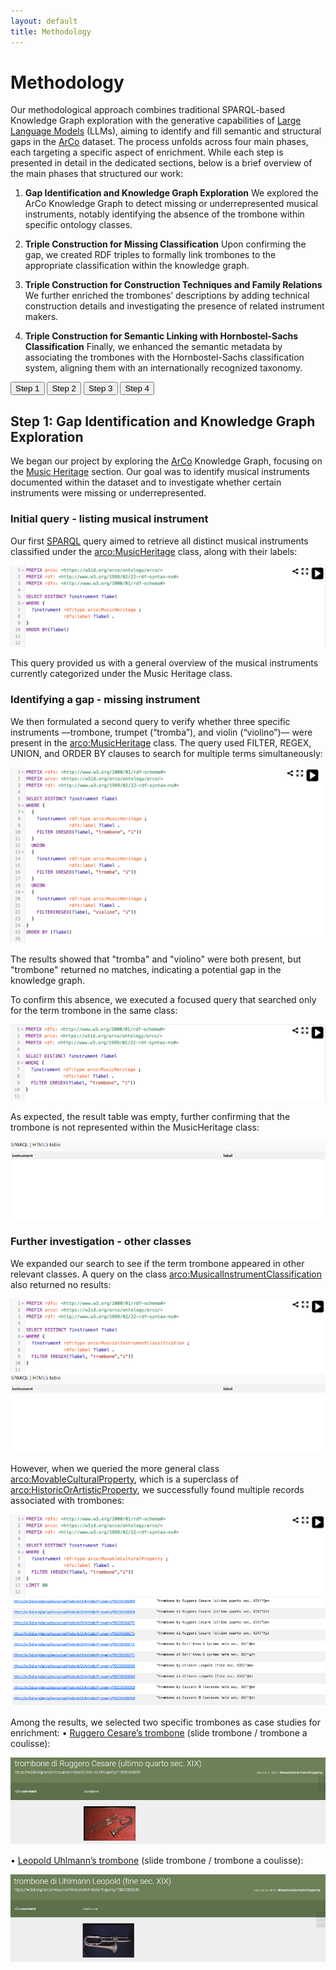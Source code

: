 ```yaml
---
layout: default
title: Methodology  
---
```


# Methodology 

Our methodological approach combines traditional SPARQL-based Knowledge Graph exploration with the generative capabilities of [Large Language Models](https://en.wikipedia.org/wiki/Large_language_model) (LLMs), aiming to identify and fill semantic and structural gaps in the [ArCo](http://wit.istc.cnr.it/arco) dataset. The process unfolds across four main phases, each targeting a specific aspect of enrichment. While each step is presented in detail in the dedicated sections, below is a brief overview of the main phases that structured our work:

1. **Gap Identification and Knowledge Graph Exploration**
We explored the ArCo Knowledge Graph to detect missing or underrepresented musical instruments, notably identifying the absence of the trombone within specific ontology classes.

2. **Triple Construction for Missing Classification**
Upon confirming the gap, we created RDF triples to formally link trombones to the appropriate classification within the knowledge graph.

3. **Triple Construction for Construction Techniques and Family Relations**
We further enriched the trombones’ descriptions by adding technical construction details and investigating the presence of related instrument makers.

4. **Triple Construction for Semantic Linking with Hornbostel-Sachs Classification**
Finally, we enhanced the semantic metadata by associating the trombones with the Hornbostel-Sachs classification system, aligning them with an internationally recognized taxonomy.





<div class="step-menu">
  <button onclick="showStep('step1')">Step 1</button>
  <button onclick="showStep('step2')">Step 2</button>
  <button onclick="showStep('step3')">Step 3</button>
  <button onclick="showStep('step4')">Step 4</button>
</div>


<div id="step1" class="step-content">
  <h2>Step 1: Gap Identification and Knowledge Graph Exploration</h2>
  <p>
  We began our project by exploring the <a href="http://wit.istc.cnr.it/arco">ArCo</a> Knowledge Graph, focusing on the <a href="https://w3id.org/arco/ontology/arco/MusicHeritage">Music Heritage</a> section. Our goal was to identify musical instruments documented within the dataset and to investigate whether certain instruments were missing or underrepresented.

<h3>Initial query - listing musical instrument</h3>

Our first <a href="https://dati.cultura.gov.it/sparql">SPARQL</a> query aimed to retrieve all distinct musical instruments classified under the <a href="https://w3id.org/arco/ontology/arco/MusicHeritage">arco:MusicHeritage</a> class, along with their labels:


<img src="./assets/images/img1.png" alt="img1">


This query provided us with a general overview of the musical instruments currently categorized under the Music Heritage class.


<h3>Identifying a gap - missing instrument</h3>

We then formulated a second query to verify whether three specific instruments —trombone, trumpet (“tromba”), and violin (“violino”)— were present in the <a href="https://w3id.org/arco/ontology/arco/MusicHeritage">arco:MusicHeritage</a> class. 
The query used FILTER, REGEX, UNION, and ORDER BY clauses to search for multiple terms simultaneously:


<img src="./assets/images/img2.png" alt="img2">


The results showed that "tromba" and "violino" were both present, but "trombone" returned no matches, indicating a potential gap in the knowledge graph.

To confirm this absence, we executed a focused query that searched only for the term trombone in the same class:


<img src="./assets/images/img3.png" alt="img3">


As expected, the result table was empty, further confirming that the trombone is not represented within the MusicHeritage class:


<img src="./assets/images/img4.png" alt="img4">


<h3>Further investigation - other classes</h3>

We expanded our search to see if the term trombone appeared in other relevant classes. A query on the class <a href="https://w3id.org/arco/ontology/arco/MusicalInstrumentClassification">arco:MusicalInstrumentClassification</a> also returned no results:


<img src="./assets/images/img5.png" alt="img5">

<img src="./assets/images/img6.png" alt="img6">


However, when we queried the more general class <a href="https://w3id.org/arco/ontology/arco/MovableCulturalProperty">arco:MovableCulturalProperty</a>, which is a superclass of <a href="https://w3id.org/arco/ontology/arco/HistoricOrArtisticProperty">arco:HistoricOrArtisticProperty</a>, we successfully found multiple records associated with trombones:


<img src="./assets/images/img7.png" alt="img7">

<img src="./assets/images/img8.png" alt="img8">


Among the results, we selected two specific trombones as case studies for enrichment:
•	<a href="https://dati.beniculturali.it/lodview-arco/resource/HistoricOrArtisticProperty/1500556869.html">Ruggero Cesare’s trombone</a> (slide trombone / trombone a coulisse):

<img src="./assets/images/img9.png" alt="img9">

•	<a href="https://dati.beniculturali.it/lodview-arco/resource/HistoricOrArtisticProperty/1500556890.html">Leopold Uhlmann’s trombone</a> (slide trombone / trombone a coulisse):

<img src="./assets/images/img10.png" alt="img10">



















  
  
  
  </p>
</div>


<div id="step2" class="step-content" style="display:none;">
  <h2>Step 2</h2>
  <p>Contenuto di Step 2...</p>
</div>


<div id="step3" class="step-content" style="display:none;">
  <h2>Step 3</h2>
  <p>Contenuto di Step 3...</p>
</div>


<div id="step4" class="step-content" style="display:none;">
  <h2>Step 4</h2>
  <p>Contenuto di Step 4...</p>
</div>






















<script>
function showStep(id) {
  document.querySelectorAll('.step-content').forEach(el => el.style.display = 'none');
  document.getElementById(id).style.display = 'block';
}
</script>




